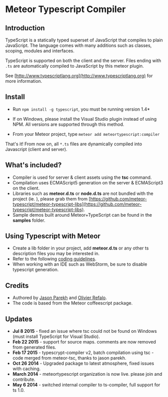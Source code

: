 # Meteor Typescript Compiler

## Introduction

TypeScript is a statically typed superset of JavaScript that compiles to plain JavaScript. The language comes with many additions such as classes, scoping, modules and interfaces.

TypeScript is supported on both the client and the server. Files ending with `.ts` are automatically compiled to JavaScript by this meteor plugin.

See [http://www.typescriptlang.org](http://www.typescriptlang.org) for more information.

## Install

* Run `npm install -g typescript`, you must be running version 1.4*

* If on Windows, please install the Visual Studio plugin instead of using NPM. All versions are supported through this method.

* From your Meteor project, type `meteor add meteortypescript:compiler`

That's it! From now on, all `*.ts` files are dynamically compiled into Javascript (client and server).

## What's included?

* Compiler is used for server & client assets using the **tsc** command.
* Compilation uses ECMAScript5 generation on the server & ECMAScript3 on the client.
* Libraries such as **meteor.d.ts** or **node.d.ts** are not bundled with the project (ie. ), please grab them from [https://github.com/meteor-typescript/meteor-typescript-libs](https://github.com/meteor-typescript/meteor-typescript-libs).
* Sample demos built around Meteor+TypeScript can be found in the **samples** folder.

## Using Typescript with Meteor

* Create a lib folder in your project, add **meteor.d.ts** or any other ts description files you may be interested in.
* Refer to the following [coding guidelines](https://github.com/meteor-typescript/meteor-typescript-libs#usage-collections).
* When working with an IDE such as WebStorm, be sure to disable typescript generation.

## Credits

* Authored by [Jason Parekh](https://github.com/jasonparekh) and [Olivier Refalo](https://github.com/orefalo).
* The code is based from the Meteor coffeescript package.

## Updates
* **Jul 8 2015** - fixed an issue where tsc could not be found on Windows (must install TypeScript for Visual Studio).
* **Feb 22 2015** - support for source maps. comments are now removed from generated files.
* **Feb 17 2015** - typescrypt-compiler v2, batch compilation using tsc - code merged from meteor-tsc, thanks to jason parekh.
* **Oct 26 2014** - Upgraded package to latest atmosphere, fixed issues with caching.
* **March 2014** - meteortypescript organization is now live. please join and contribute.
* **May 6 2014** - switched internal compiler to ts-compiler, full support for ts 1.0.
